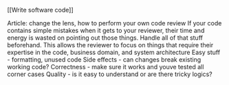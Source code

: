 [[Write software code]]

Article: change the lens, how to perform your own code review
If your code contains simple mistakes when it gets to your reviewer, their time and energy is wasted on pointing out those things. Handle all of that stuff beforehand. This allows the reviewer to focus on things that require their expertise in the code, business domain, and system architecture
Easy stuff - formatting, unused code
Side effects - can changes break existing working code?
Correctness - make sure it works and youve tested all corner cases
Quality - is it easy to understand or are there tricky logics?